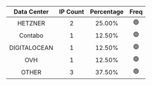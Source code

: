 | Data Center | IP Count | Percentage | Freq |
|:------------:|:--------:|:-----------:|:-----:|
| HETZNER | 2 | 25.00% | 🟢 |
| Contabo | 1 | 12.50% | 🟢 |
| DIGITALOCEAN | 1 | 12.50% | 🟢 |
| OVH | 1 | 12.50% | 🟢 |
| OTHER | 3 | 37.50% | 🟢 |